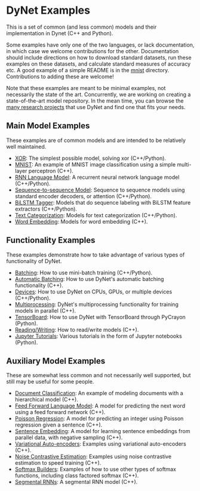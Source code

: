 # DyNet Examples

This is a set of common (and less common) models and their implementation in Dynet (C++ and Python).

Some examples have only one of the two languages, or lack documentation, in which case we welcome contributions for the other.
Documentation should include directions on how to download standard datasets, run these examples on these datasets, and calculate standard measures of accuracy etc.
A good example of a simple README is in the [mnist](mnist/) directory.
Contributions to adding these are welcome!

Note that these examples are meant to be minimal examples, not necessarily the state of the art.
Concurrently, we are working on creating a state-of-the-art model repository.
In the mean time, you can browse the [many research projects](http://dynet.io/complex/) that use DyNet and find one that fits your needs.

## Main Model Examples

These examples are of common models and are intended to be relatively well maintained.

* [XOR](xor/): The simplest possible model, solving xor (C++/Python).
* [MNIST](mnist/): An example of MNIST image classification using a simple multi-layer perceptron (C++).
* [RNN Language Model](rnnlm/): A recurrent neural network language model (C++/Python).
* [Sequence-to-sequence Model](sequence-to-sequence/): Sequence to sequence models using standard encoder decoders, or attention (C++/Python).
* [BiLSTM Tagger](tagger/): Models that do sequence labeling with BiLSTM feature extractors (C++/Python).
* [Text Categorization](textcat/): Models for text categorization (C++/Python).
* [Word Embedding](word-embedding/): Models for word embedding (C++).

## Functionality Examples

These examples demonstrate how to take advantage of various types of functionality of DyNet.

* [Batching](batching/): How to use mini-batch training (C++/Python).
* [Automatic Batching](autobatch/): How to use DyNet's automatic batching functionality (C++).
* [Devices](devices/): How to use DyNet on CPUs, GPUs, or multiple devices (C++/Python).
* [Multiprocessing](multiprocessing/): DyNet's multiprocessing functionality for training models in parallel (C++).
* [TensorBoard](tensorboard/): How to use DyNet with TensorBoard through PyCrayon (Python).
* [Reading/Writing](read-write/): How to read/write models (C++).
* [Jupyter Tutorials](jupyter-tutorials/): Various tutorials in the form of Jupyter notebooks (Python).

## Auxiliary Model Examples

These are somewhat less common and not necessarily well supported, but still may be useful for some people.

* [Document Classification](document-classification/): An example of modeling documents with a hierarchical model (C++).
* [Feed Forward Language Model](fflm/): A model for predicting the next word using a feed forward network (C++).
* [Poisson Regression](poisson-regression/): A model for predicting an integer using Poisson regression given a sentence (C++).
* [Sentence Embedding](sentence-embedding/): A model for learning sentence embeddings from parallel data, with negative sampling (C++).
* [Variational Auto-encoders](variational-autoencoder/): Examples using variational auto-encoders (C++).
* [Noise Contrastive Estimation](noise-contrastive-estimation/): Examples using noise contrastive estimation to speed training (C++).
* [Softmax Builders](softmax-builders/): Examples of how to use other types of softmax functions, including class factored softmax (C++).
* [Segmental RNNs](segmental-rnn/): A segmental RNN model (C++).

